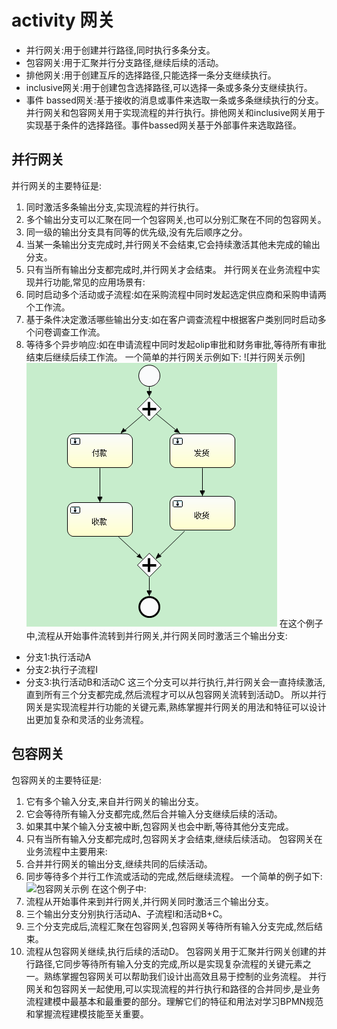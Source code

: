 # activity 网关
- 并行网关:用于创建并行路径,同时执行多条分支。
- 包容网关:用于汇聚并行分支路径,继续后续的活动。
- 排他网关:用于创建互斥的选择路径,只能选择一条分支继续执行。
-  inclusive网关:用于创建包含选择路径,可以选择一条或多条分支继续执行。
- 事件 bassed网关:基于接收的消息或事件来选取一条或多条继续执行的分支。
  并行网关和包容网关用于实现流程的并行执行。排他网关和inclusive网关用于实现基于条件的选择路径。事件bassed网关基于外部事件来选取路径。

## 并行网关
并行网关的主要特征是:
1. 同时激活多条输出分支,实现流程的并行执行。
2. 多个输出分支可以汇聚在同一个包容网关,也可以分别汇聚在不同的包容网关。
3. 同一级的输出分支具有同等的优先级,没有先后顺序之分。
4. 当某一条输出分支完成时,并行网关不会结束,它会持续激活其他未完成的输出分支。
5. 只有当所有输出分支都完成时,并行网关才会结束。
   并行网关在业务流程中实现并行功能,常见的应用场景有:
1. 同时启动多个活动或子流程:如在采购流程中同时发起选定供应商和采购申请两个工作流。
2. 基于条件决定激活哪些输出分支:如在客户调查流程中根据客户类别同时启动多个问卷调查工作流。
3. 等待多个异步响应:如在申请流程中同时发起olip审批和财务审批,等待所有审批结束后继续后续工作流。
   一个简单的并行网关示例如下:
   ![并行网关示例]![](.acitivity网关_images/并行网关.png)
   在这个例子中,流程从开始事件流转到并行网关,并行网关同时激活三个输出分支:
- 分支1:执行活动A
- 分支2:执行子流程I
- 分支3:执行活动B和活动C
  这三个分支可以并行执行,并行网关会一直持续激活,直到所有三个分支都完成,然后流程才可以从包容网关流转到活动D。
  所以并行网关是实现流程并行功能的关键元素,熟练掌握并行网关的用法和特征可以设计出更加复杂和灵活的业务流程。
## 包容网关
包容网关的主要特征是:
1. 它有多个输入分支,来自并行网关的输出分支。
2. 它会等待所有输入分支都完成,然后合并输入分支继续后续的活动。
3. 如果其中某个输入分支被中断,包容网关也会中断,等待其他分支完成。
4. 只有当所有输入分支都完成时,包容网关才会结束,继续后续活动。
包容网关在业务流程中主要用来:
1. 合并并行网关的输出分支,继续共同的后续活动。
2. 同步等待多个并行工作流或活动的完成,然后继续流程。
   一个简单的例子如下:
   ![包容网关示例](https://img-blog.csdnimg.cn/2021041314243087.png)
   在这个例子中:
1. 流程从开始事件来到并行网关,并行网关同时激活三个输出分支。
2. 三个输出分支分别执行活动A、子流程I和活动B+C。
3. 三个分支完成后,流程汇聚在包容网关,包容网关等待所有输入分支完成,然后结束。
4. 流程从包容网关继续,执行后续的活动D。
   包容网关用于汇聚并行网关创建的并行路径,它同步等待所有输入分支的完成,所以是实现复杂流程的关键元素之一。熟练掌握包容网关可以帮助我们设计出高效且易于控制的业务流程。
   并行网关和包容网关一起使用,可以实现流程的并行执行和路径的合并同步,是业务流程建模中最基本和最重要的部分。理解它们的特征和用法对学习BPMN规范和掌握流程建模技能至关重要。